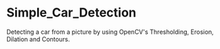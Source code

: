 # Simple_Car_Detection
Detecting a car from a picture by using OpenCV's Thresholding, Erosion, Dilation and Contours. 
